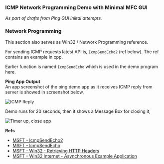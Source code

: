 ### ICMP Network Programming Demo with Minimal MFC GUI
*As part of drafts from Ping GUI iniital attempts.*

### Network Programming
This section also serves as Win32 / Network Programming reference.

For sending ICMP requests latest API is, `IcmpSendEcho2` (ref below). The ref contains an example in cpp.

Earlier function is named `IcmpSendEcho` which is used in the demo program here.

**Ping App Output**  
An app screenshot of the ping demo app as it receives ICMP reply from server is showed in screenshot below,  
  
![ICMP Reply](https://user-images.githubusercontent.com/7858031/221376351-0443c9b1-bc08-4bdf-9702-31d8e5b11e1b.png)

Demo runs for 20 seconds, then it shows a Message Box for closing it,

![Timer up, close app](https://user-images.githubusercontent.com/7858031/221376353-fc26017e-c209-4c92-af6d-7961baea29d5.png)


**Refs**  
- [MSFT - IcmpSendEcho2](https://learn.microsoft.com/en-us/windows/win32/api/icmpapi/nf-icmpapi-icmpsendecho2)
- [MSFT - IcmpSendEcho](https://learn.microsoft.com/en-us/windows/win32/api/icmpapi/nf-icmpapi-icmpsendecho)
- [MSFT - Win32 - Retrieving HTTP Headers](https://learn.microsoft.com/en-us/windows/win32/WinInet/retrieving-http-headers)
- [MSFT - Win32 Internet - Asynchronous Example Application](https://learn.microsoft.com/en-us/windows/win32/wininet/asynchronous-example-application)